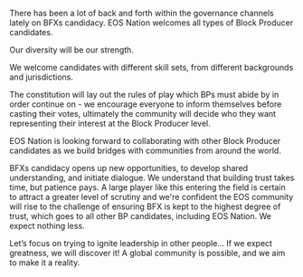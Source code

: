 <p class='m-p-m-t-b'>
	There has been a lot of back and forth within the governance channels lately on BFXs candidacy. EOS Nation welcomes all types of Block Producer candidates.
</p>

<p class='m-p-m-t-b'>
	<span class='markdown-bold'>Our diversity will be our strength.</span>
</p>

<p class='m-p-m-t-b'>
	We welcome candidates with different skill sets, from different backgrounds and jurisdictions.
</p>

<p class='m-p-m-t-b'>
	The constitution will lay out the rules of play which BPs must abide by in order continue on - we encourage everyone to inform themselves before casting their votes, ultimately the community will decide who they want representing their interest at the Block Producer level.
</p>

<p class='m-p-m-t-b'>
	EOS Nation is looking forward to collaborating with other Block Producer candidates as we build bridges with communities from around the world.
</p>

<p class='m-p-m-t-b'>
	BFXs candidacy opens up new opportunities, to develop shared understanding, and initiate dialogue. We understand that building trust takes time, but patience pays. A large player like this entering the field is certain to attract a greater level of scrutiny and we're confident the EOS community will rise to the challenge of ensuring BFX is kept to the highest degree of trust, which goes to all other BP candidates, including EOS Nation. We expect nothing less.
</p>

<p class='m-p-m-t-b'>
	Let’s focus on trying to ignite leadership in other people... If we expect greatness, we will discover it! A global community is possible, and we aim to make it a reality.
</p>
